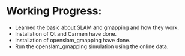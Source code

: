 # Working Progress:
* Learned the basic about SLAM and gmapping and how they work.
* Installation of Qt and Carmen have done.
* Installation of openslam_gmapping have done.
* Run the openslam_gmapping simulation using the online data.
